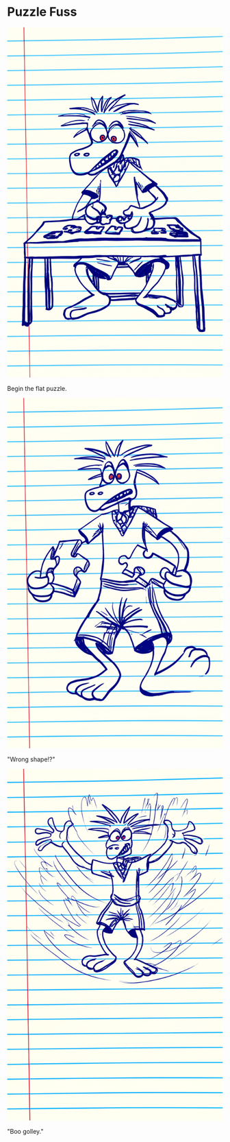 # Puzzle Fuss

![Garrey Goosey sits at a table with puzzle pieces, looking focused.](puzzle-1.png)

Begin the flat puzzle.

![Garrey Goosey looks confused, holding two puzzle pieces that don't fit.](puzzle-2.png)

"Wrong shape!?"

![Garrey Goosey angrily sweeps all the puzzle pieces off the table.](puzzle-3.png)

"Boo golley."